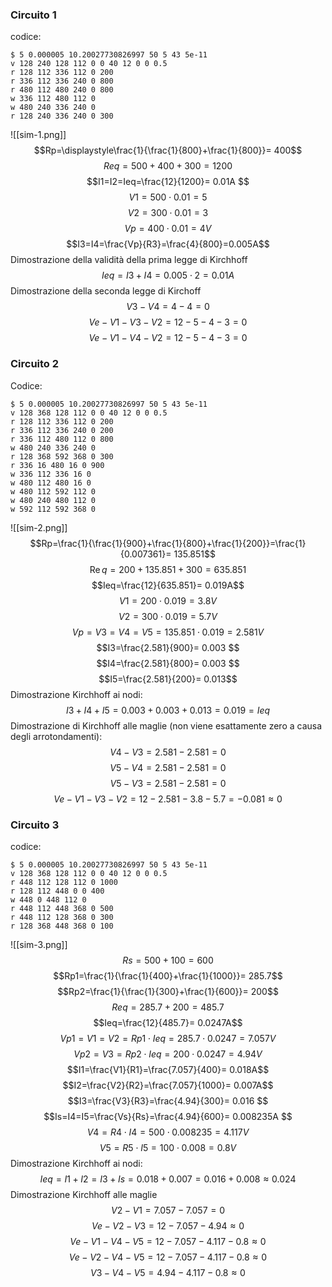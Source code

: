 ### Circuito 1
codice:
```
$ 5 0.000005 10.20027730826997 50 5 43 5e-11
v 128 240 128 112 0 0 40 12 0 0 0.5
r 128 112 336 112 0 200
r 336 112 336 240 0 800
r 480 112 480 240 0 800
w 336 112 480 112 0
w 480 240 336 240 0
r 128 240 336 240 0 300
```
![[sim-1.png]]
$$Rp=\displaystyle\frac{1}{\frac{1}{800}+\frac{1}{800}}= 400$$
$$Req=500+400+300= 1200 $$
$$I1=I2=Ieq=\frac{12}{1200}= 0.01A $$
$$V1=500\cdot0.01= 5    $$
$$V2=300\cdot0.01= 3 $$
$$Vp=400\cdot0.01= 4V$$
$$I3=I4=\frac{Vp}{R3}=\frac{4}{800}=0.005A$$
Dimostrazione della validità della prima legge di Kirchhoff
$$Ieq=I3+I4=0.005\cdot2= 0.01A$$
Dimostrazione della seconda legge di Kirchoff
$$V3-V4=4-4=0$$
$$Ve-V1-V3-V2=12-5-4-3= 0$$
$$Ve-V1-V4-V2=12-5-4-3= 0$$
### Circuito 2
Codice:
```
$ 5 0.000005 10.20027730826997 50 5 43 5e-11
v 128 368 128 112 0 0 40 12 0 0 0.5
r 128 112 336 112 0 200
r 336 112 336 240 0 200
r 336 112 480 112 0 800
w 480 240 336 240 0
r 128 368 592 368 0 300
r 336 16 480 16 0 900
w 336 112 336 16 0
w 480 112 480 16 0
w 480 112 592 112 0
w 480 240 480 112 0
w 592 112 592 368 0
```
![[sim-2.png]]
$$Rp=\frac{1}{\frac{1}{900}+\frac{1}{800}+\frac{1}{200}}=\frac{1}{0.007361}= 135.851$$
$$\operatorname{\mathrm{Re}}q=200+135.851+300= 635.851$$
$$Ieq=\frac{12}{635.851}= 0.019A$$
$$V1=200\cdot0.019= 3.8V$$
$$V2=300\cdot0.019= 5.7V $$
$$Vp=V3=V4=V5=135.851\cdot0.019= 2.581V   $$
$$I3=\frac{2.581}{900}= 0.003 $$
$$I4=\frac{2.581}{800}= 0.003 $$
$$I5=\frac{2.581}{200}= 0.013$$
Dimostrazione Kirchhoff ai nodi:
$$I3+I4+I5=0.003+0.003+0.013= 0.019=Ieq$$
Dimostrazione di Kirchhoff alle maglie (non viene esattamente zero a causa degli arrotondamenti):
$$V4-V3=2.581-2.581=0$$
$$V5-V4=2.581-2.581=0$$
$$V5-V3=2.581-2.581=0$$
$$Ve-V1-V3-V2=12-2.581-3.8-5.7= -0.081\approx0$$
### Circuito 3
codice:
```
$ 5 0.000005 10.20027730826997 50 5 43 5e-11
v 128 368 128 112 0 0 40 12 0 0 0.5
r 448 112 128 112 0 1000
r 128 112 448 0 0 400
w 448 0 448 112 0
r 448 112 448 368 0 500
r 448 112 128 368 0 300
r 128 368 448 368 0 100
```
![[sim-3.png]]
$$Rs=500+100= 600$$
$$Rp1=\frac{1}{\frac{1}{400}+\frac{1}{1000}}= 285.7$$
$$Rp2=\frac{1}{\frac{1}{300}+\frac{1}{600}}= 200$$
$$Req=285.7+200= 485.7$$
$$Ieq=\frac{12}{485.7}= 0.0247A$$
$$Vp1=V1=V2=Rp1\cdot Ieq=285.7\cdot 0.0247= 7.057V$$
$$Vp2=V3=Rp2\cdot Ieq=200\cdot 0.0247= 4.94V$$
$$I1=\frac{V1}{R1}=\frac{7.057}{400}= 0.018A$$
$$I2=\frac{V2}{R2}=\frac{7.057}{1000}= 0.007A$$
$$I3=\frac{V3}{R3}=\frac{4.94}{300}= 0.016 $$
$$Is=I4=I5=\frac{Vs}{Rs}=\frac{4.94}{600}= 0.008235A   $$
$$V4=R4\cdot I4=500\cdot 0.008235= 4.117V    $$
$$V5=R5\cdot I5=100\cdot 0.008= 0.8V  $$
Dimostrazione Kirchhoff ai nodi:
$$Ieq=I1+I2=I3+Is=0.018+0.007=0.016+0.008\approx 0.024$$
Dimostrazione Kirchhoff alle maglie
$$V2-V1=7.057-7.057= 0$$
$$Ve-V2-V3=12-7.057-4.94\approx 0$$
$$Ve-V1-V4-V5=12-7.057-4.117-0.8\approx 0  $$
$$Ve-V2-V4-V5=12-7.057-4.117-0.8\approx 0$$
$$V3-V4-V5=4.94-4.117-0.8\approx0$$